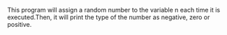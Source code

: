 This program will assign a random number to the variable n each time it is executed.Then, it will print the type of the number as negative, zero or positive.
